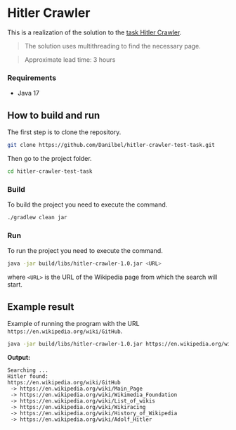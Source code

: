 # Hitler Crawler

This is a realization of the solution to the [task Hitler Crawler](TASK.md).

> The solution uses multithreading to find the necessary page.

> Approximate lead time: 3 hours

### Requirements
* Java 17

## How to build and run

The first step is to clone the repository.
```bash
git clone https://github.com/Danilbel/hitler-crawler-test-task.git
```

Then go to the project folder.
```bash
cd hitler-crawler-test-task
```

### Build
To build the project you need to execute the command.
```bash
./gradlew clean jar
```

### Run
To run the project you need to execute the command.
```bash
java -jar build/libs/hitler-crawler-1.0.jar <URL>
```
where `<URL>` is the URL of the Wikipedia page from which the search will start.

## Example result
Example of running the program with the URL `https://en.wikipedia.org/wiki/GitHub`.
```bash
java -jar build/libs/hitler-crawler-1.0.jar https://en.wikipedia.org/wiki/GitHub
```
**Output:**
```
Searching ...
Hitler found: 
https://en.wikipedia.org/wiki/GitHub
 -> https://en.wikipedia.org/wiki/Main_Page
 -> https://en.wikipedia.org/wiki/Wikimedia_Foundation
 -> https://en.wikipedia.org/wiki/List_of_wikis
 -> https://en.wikipedia.org/wiki/Wikiracing
 -> https://en.wikipedia.org/wiki/History_of_Wikipedia
 -> https://en.wikipedia.org/wiki/Adolf_Hitler
```